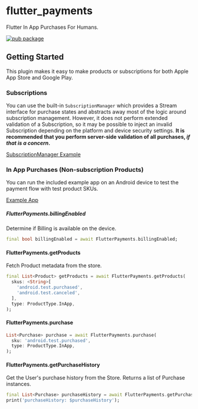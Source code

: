 # flutter_payments

Flutter In App Purchases For Humans.

[![pub package](https://img.shields.io/pub/v/flutter_payments.svg)](https://pub.dartlang.org/packages/flutter_payments)


## Getting Started

This plugin makes it easy to make products or subscriptions for both Apple App Store and Google Play.

### Subscriptions
You can use the built-in `SubscriptionManager` which provides a Stream interface for purchase states and abstracts away most of the logic around subscription management.  However, it does not perform extended validation of a Subscription, so it may be possible to inject an invalid Subscription depending on the platform and device security settings.  **It is recommended that you perform server-side validation of all purchases, *if that is a concern*.**

[SubscriptionManager Example](https://github.com/pplante/flutter_payments/blob/master/example/lib/subscription_page.dart)

### In App Purchases (Non-subscription Products)
You can run the included example app on an Android device to test the payment flow with test product SKUs.

[Example App](https://github.com/pplante/flutter_payments/blob/master/example/lib/main.dart)

##### FlutterPayments.billingEnabled
Determine if Billing is available on the device.
```dart
final bool billingEnabled = await FlutterPayments.billingEnabled;
```

#### FlutterPayments.getProducts
Fetch Product metadata from the store.

```dart
final List<Product> getProducts = await FlutterPayments.getProducts(
  skus: <String>[
    'android.test.purchased',
    'android.test.canceled',
  ],
  type: ProductType.InApp,
);
```

#### FlutterPayments.purchase
```dart
List<Purchase> purchase = await FlutterPayments.purchase(
  sku: 'android.test.purchased',
  type: ProductType.InApp,
);
```

#### FlutterPayments.getPurchaseHistory
Get the User's purchase history from the Store.  Returns a list of Purchase instances.
```dart
final List<Purchase> purchaseHistory = await FlutterPayments.getPurchaseHistory(ProductType.InApp);
print('purchaseHistory: $purchaseHistory');
```
